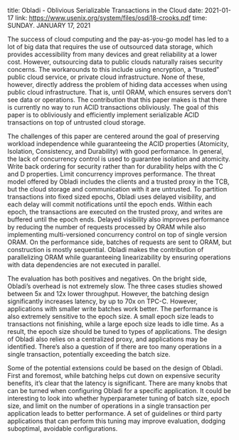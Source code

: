 title: Obladi - Oblivious Serializable Transactions in the Cloud
date: 2021-01-17
link: https://www.usenix.org/system/files/osdi18-crooks.pdf
time: SUNDAY. JANUARY 17, 2021

The success of cloud computing and the pay-as-you-go model has led to a lot of big data that requires the use of outsourced data storage, which provides accessibility from many devices and great reliability at a lower cost. However, outsourcing data to public clouds naturally raises security concerns. The workarounds to this include using encryption, a “trusted” public cloud service, or private cloud infrastructure. None of these, however, directly address the problem of hiding data accesses when using public cloud infrastructure. That is, until ORAM, which ensures servers don’t see data or operations. The contribution that this paper makes is that there is currently no way to run ACID transactions obliviously. The goal of this paper is to obliviously and efficiently implement serializable ACID transactions on top of untrusted cloud storage.

The challenges of this paper are centered around the goal of preserving workload independence while guaranteeing the ACID properties (Atomicity, Isolation, Consistency, and Durability) with good performance. In general, the lack of concurrency control is used to guarantee isolation and atomicity. Write back ordering for security rather than for durability helps with the C and D properties. Limit concurrency improves performance. The threat model offered by Obladi includes the clients and a trusted proxy in the TCB, but the cloud storage and communication with it are untrusted. To partition transactions into fixed sized epochs, Obladi uses delayed visibility, and each delay will commit notifications until the epoch ends. Within each epoch, the transactions are executed on the trusted proxy, and writes are buffered until the epoch ends. Delayed visibility also improves performance by reducing the number of requests processed by ORAM while also implementing multi-versioned concurrency control on top of single version ORAM. On the performance side, batches of requests are sent to ORAM, but construction is mostly sequential. Obladi makes the contribution of parallelizing ORAM while guaranteeing linearizability by ensuring operations with data dependencies are not executed in parallel.

The evaluation has both positives and negatives. On the bright side, Obladi’s overhead is not extremely slow. The three cases studies showed between 5x and 12x lower throughput. However, the batching design significantly increases latency, by up to 70x on TPC-C. However, applications with smaller write batches work better. The performance is also extremely sensitive to the epoch size. A small epoch size leads to transactions not finishing, while a large epoch size leads to idle time. As a result, the epoch size should be tuned to types of applications. The design of Obladi also relies on a centralized proxy, and applications may be identified. There’s also a question of if there are too many operations in a single transaction, potentially exceeding the batch size.

Some of the potential extensions could be based on the design of Obladi. First and foremost, while batching helps cut down on expensive security benefits, it’s clear that the latency is significant. There are many knobs that can be turned when configuring Obladi for a specific application. It could be interesting to look into whether hyperparameter tuning of batch size, epoch size, and limit on the number of operations in a single transaction per application leads to better performance. A set of guidelines or third party applications that can perform this tuning may improve evaluation, dodging suboptimal, avoidable configurations.
